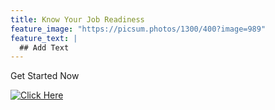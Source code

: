 ```yaml
---
title: Know Your Job Readiness
feature_image: "https://picsum.photos/1300/400?image=989"
feature_text: |
  ## Add Text
---
```


Get Started Now

[![Click Here](https://www.netlify.com/img/deploy/button.svg)](/evaluation.html)
